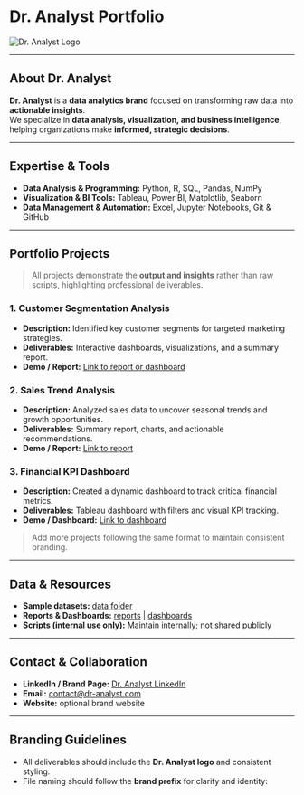 # Dr. Analyst Portfolio
![Dr. Analyst Logo](log.png)

---

## About Dr. Analyst
**Dr. Analyst** is a **data analytics brand** focused on transforming raw data into **actionable insights**.  
We specialize in **data analysis, visualization, and business intelligence**, helping organizations make **informed, strategic decisions**.

---

## Expertise & Tools
- **Data Analysis & Programming:** Python, R, SQL, Pandas, NumPy  
- **Visualization & BI Tools:** Tableau, Power BI, Matplotlib, Seaborn  
- **Data Management & Automation:** Excel, Jupyter Notebooks, Git & GitHub  

---

## Portfolio Projects
> All projects demonstrate the **output and insights** rather than raw scripts, highlighting professional deliverables.

### 1. Customer Segmentation Analysis
- **Description:** Identified key customer segments for targeted marketing strategies.  
- **Deliverables:** Interactive dashboards, visualizations, and a summary report.  
- **Demo / Report:** [Link to report or dashboard](dashboards/CustomerSegmentationDashboard.pbix)

### 2. Sales Trend Analysis
- **Description:** Analyzed sales data to uncover seasonal trends and growth opportunities.  
- **Deliverables:** Summary report, charts, and actionable recommendations.  
- **Demo / Report:** [Link to report](reports/SalesTrendAnalysis.pdf)

### 3. Financial KPI Dashboard
- **Description:** Created a dynamic dashboard to track critical financial metrics.  
- **Deliverables:** Tableau dashboard with filters and visual KPI tracking.  
- **Demo / Dashboard:** [Link to dashboard](dashboards/FinancialKPIDashboard.twbx)

> Add more projects following the same format to maintain consistent branding.

---

## Data & Resources
- **Sample datasets:** [data folder](data/)  
- **Reports & Dashboards:** [reports](reports/) | [dashboards](dashboards/)  
- **Scripts (internal use only):** Maintain internally; not shared publicly  

---

## Contact & Collaboration
- **LinkedIn / Brand Page:** [Dr. Analyst LinkedIn](https://www.linkedin.com/company/dr-analyst)  
- **Email:** contact@dr-analyst.com  
- **Website:** optional brand website  

---

## Branding Guidelines
- All deliverables should include the **Dr. Analyst logo** and consistent styling.  
- File naming should follow the **brand prefix** for clarity and identity:  
